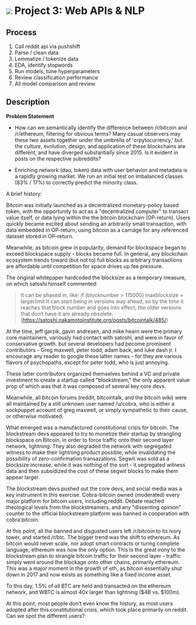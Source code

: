 # ![](https://ga-dash.s3.amazonaws.com/production/assets/logo-9f88ae6c9c3871690e33280fcf557f33.png) Project 3: Web APIs & NLP

## Process

1. Call  reddit api via pushshift
2. Parse / clean data
3. Lemmatize / tokenize data
4. EDA, identify stopwords
5. Run models, tune hyperparameters
6. Review classification performance
7. All model comparison and review

## Description

**Problem Statement**

- How can we semantically identify the difference between /r/bitcoin and /r/ethereum, filtering for obvious terms? Many casual observers may these two assets together under the umbrella of 'crpytocurrency,' but the culture, evolution, design, and application of these blockchains are different, and have diverged substantially since 2015. Is it evident in posts on the respective subreddits?

- Enriching network (dao, token) data with user behavior and metadata is a rapidly growing market. We run an initial test on imbalanced classes (83% / 17%) to correctly predict the minority class. 


A brief history:

Bitcoin was initially launched as a decentralized monetary-policy based token, with the opportunity to act as a "decentralized computer" to transact value itself, or data lying within the the bitcoin blockchain (OP-return). Users quickly became excited about sending an arbitrarily small transaction, with data embedded in OP-return, using bitcoin as a carriage for any referenced dataset stored in OP-return.

Meanwhile, as bitcoin grew in popularity, demand for blockspace began to exceed blockspace supply - blocks became full. In general, any blockchain ecosystem trends toward (but not to) full blocks as arbitrary transactions are affordable until competition for space drives up fee pressure. 

The original whitepaper hardcoded the blocksize as a temporary measure, on which satoshi himself commented:

> It can be phased in, like: if (blocknumber > 115000) maxblocksize = largerlimit It can start being in versions way ahead, so by the time it reaches that block number and goes into effect, the older versions that don’t have it are already obsolete. (https://satoshi.nakamotoinstitute.org/posts/bitcointalk/485/)

At the time, jeff garzik, gavin andresen, and mike hearn were the primary core maintainers, variously had contact with satoshi, and were in favor of conservative growth. but several developers had become prominent contributors - Greg maxwell, peter todd, adam back, and luke dash jr. I encourage any reader to google these latter names - for they are various flavors of psychopaths, except for peter todd, who is just annoying. 

These latter contributors organized themselves behind a VC and private investment to create a startup called "blockstream," the only apparent value prop of which was that it was composed of several key core devs. 

Meanwhile, all bitcoin forums (reddit, bitcointalk, and the bitcoin wiki) were all maintained by a still unknown user named /u/cobra, who is either a sockpuppet account of greg maxwell, or simply sympathetic to their cause, or otherwise motivated.

What emerged was a manufactured constitutional crisis for bitcoin. The blockstream devs appeared to try to monetize their startup by strangling blockspace on Bitcoin, in order to force traffic onto their second layer network, lightning. They also degraded the network with segregated witness to make their lightning product possible, while invalidating the possibility of zero-confirmation transazations. Segwit was sold as a blocksize increase, while it was nothing of the sort - it segregated witness data and then subsidized the cost of these segwit blocks to make them appear larger. 

The blockstream devs pushed out the core devs, and social media was a key instrument in this exercise. Cobra-bitcoin owned (moderated) every major platform for bitcoin users, including reddit. Debate reached theological levels from the blockstreamers, and any "dissenting opinion" counter to the official blockstream platform was banned in cooperation with cobra bitcoin. 

At this point, all the banned and disgusted users left /r/bitcoin to its ivory tower, and started /r/btc. The bigger trend was the shift to ethereum. As bitcoin would never scale, nor adopt smart contracts or turing complete language, ethereum was now the only option. This is the great irony to the blockstream plan to strangle bitcoin traffic for their second layer - traffic simply went around the blockage onto other chains, primarily ethereum. This was a major moment in the growth of eth, as bitcoin essentially shut down in 2017 and now exists as something like a fixed income asset. 

To this day, 1.5% of all BTC are held and transacted on the ethereum network, and WBTC is almost 40x larger than lightning ($4B vs. $100m).

At this point, most people don't even know the history, as most users adopted after this constitutional crisis, which took place primarily on reddit. Can we spot the different users?





